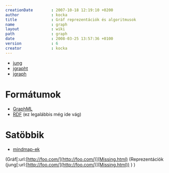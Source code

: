 ```yaml
---
creationDate        : 2007-10-18 12:19:10 +0200 
author              : kocka 
title               : Gráf reprezentációk és algoritmusok 
name                : graph 
layout              : wiki 
path                : graph 
date                : 2008-03-25 13:57:36 +0100 
version             : 6 
creator             : kocka 
---
```

*   [jung](jung.html)
*   [jgrapht](Missing.html)
*   [jgraph](Missing.html)

# Formátumok

*   [GraphML](GraphML.html)
*   [RDF](RDF.html) (ez legalábbis még ide vág)

# Satöbbik

*   [mindmap-ek](mindmap.html)




(Gráf[:url:[http://foo.com/](http://foo.com/)](Missing.html)
   (Reprezentációk
      (jung[:url:[http://foo.com/](http://foo.com/)](Missing.html))
   )
)

